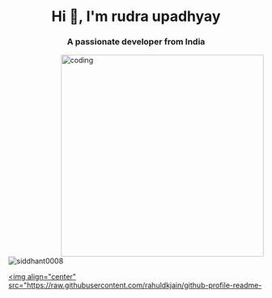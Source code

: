 <h1 align="center">Hi 👋, I'm rudra upadhyay</h1>
<h3 align="center">A passionate  developer from India</h3>
<img align="right" alt="coding" width="400" src="https://user-images.githubusercontent.com/74038190/229223263-cf2e4b07-2615-4f87-9c38-e37600f8381a.gif" > 
<p align="left"> <img src="https://komarev.com/ghpvc/?username=siddhant0008&label=Profile%20views&color=0e75b6&style=flat" alt="siddhant0008" /> </p>




<a href="https://twitter.com/siddhant N" target="blank"><img align="center" src="https://raw.githubusercontent.com/rahuldkjain/github-profile-readme-
</p>

